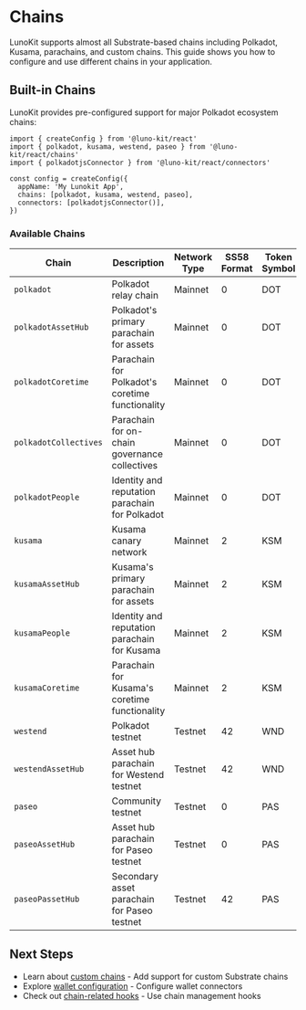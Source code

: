 # Chains

LunoKit supports almost all Substrate-based chains including Polkadot, Kusama, parachains, and custom chains. This guide shows you how to configure and use different chains in your application.

## Built-in Chains

LunoKit provides pre-configured support for major Polkadot ecosystem chains:

```tsx
import { createConfig } from '@luno-kit/react'
import { polkadot, kusama, westend, paseo } from '@luno-kit/react/chains'
import { polkadotjsConnector } from '@luno-kit/react/connectors'

const config = createConfig({
  appName: 'My Lunokit App',
  chains: [polkadot, kusama, westend, paseo],
  connectors: [polkadotjsConnector()],
})
```

### Available Chains

| Chain | Description | Network Type | SS58 Format | Token Symbol | Decimals |
|-------|-------------|--------------|-------------|------------|----------|
| `polkadot` | Polkadot relay chain | Mainnet | 0           | DOT | 10       |
| `polkadotAssetHub` | Polkadot's primary parachain for assets | Mainnet | 0           | DOT | 10       |
| `polkadotCoretime` | Parachain for Polkadot's coretime functionality | Mainnet | 0           | DOT | 10       |
| `polkadotCollectives` | Parachain for on-chain governance collectives | Mainnet | 0           | DOT | 10       |
| `polkadotPeople` | Identity and reputation parachain for Polkadot | Mainnet | 0           | DOT | 10       |
| `kusama` | Kusama canary network | Mainnet | 2           | KSM | 12       |
| `kusamaAssetHub` | Kusama's primary parachain for assets | Mainnet | 2           | KSM | 12       |
| `kusamaPeople` | Identity and reputation parachain for Kusama | Mainnet | 2           | KSM | 12       |
| `kusamaCoretime` | Parachain for Kusama's coretime functionality | Mainnet | 2           | KSM | 12       |
| `westend` | Polkadot testnet | Testnet | 42          | WND | 12       |
| `westendAssetHub` | Asset hub parachain for Westend testnet | Testnet | 42          | WND | 12       |
| `paseo` | Community testnet | Testnet | 0           | PAS | 10       |
| `paseoAssetHub` | Asset hub parachain for Paseo testnet | Testnet | 0           | PAS | 10       |
| `paseoPassetHub` | Secondary asset parachain for Paseo testnet | Testnet | 42          | PAS | 10       |


## Next Steps

- Learn about [custom chains](/getting-started/custom-chains) - Add support for custom Substrate chains
- Explore [wallet configuration](/getting-started/wallets) - Configure wallet connectors
- Check out [chain-related hooks](/hooks/chain/use-chain) - Use chain management hooks

